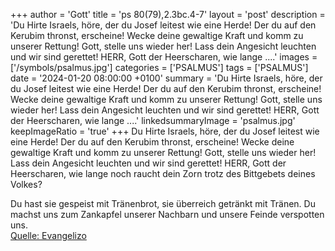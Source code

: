 +++
author = 'Gott'
title = 'ps 80(79),2.3bc.4-7'
layout = 'post'
description = 'Du Hirte Israels, höre, der du Josef leitest wie eine Herde! Der du auf den Kerubim thronst, erscheine! Wecke deine gewaltige Kraft und komm zu unserer Rettung! Gott, stelle uns wieder her! Lass dein Angesicht leuchten und wir sind gerettet! HERR, Gott der Heerscharen, wie lange ....'
images = ['/symbols/psalmus.jpg']
categories = ['PSALMUS']
tags = ['PSALMUS']
date = '2024-01-20 08:00:00 +0100'
summary = 'Du Hirte Israels, höre, der du Josef leitest wie eine Herde! Der du auf den Kerubim thronst, erscheine! Wecke deine gewaltige Kraft und komm zu unserer Rettung! Gott, stelle uns wieder her! Lass dein Angesicht leuchten und wir sind gerettet! HERR, Gott der Heerscharen, wie lange ....'
linkedsummaryImage = 'psalmus.jpg'
keepImageRatio = 'true'
+++
Du Hirte Israels, höre, der du Josef leitest wie eine Herde! Der du auf den Kerubim thronst, erscheine!
Wecke deine gewaltige Kraft
und komm zu unserer Rettung!
Gott, stelle uns wieder her! Lass dein Angesicht leuchten und wir sind gerettet!
HERR, Gott der Heerscharen, wie lange noch raucht dein Zorn trotz des Bittgebets deines Volkes?

Du hast sie gespeist mit Tränenbrot, sie überreich getränkt mit Tränen.<!--more-->
Du machst uns zum Zankapfel unserer Nachbarn und unsere Feinde verspotten uns.<br> [Quelle: Evangelizo](https://evangeliumtagfuertag.org/DE/gospel)